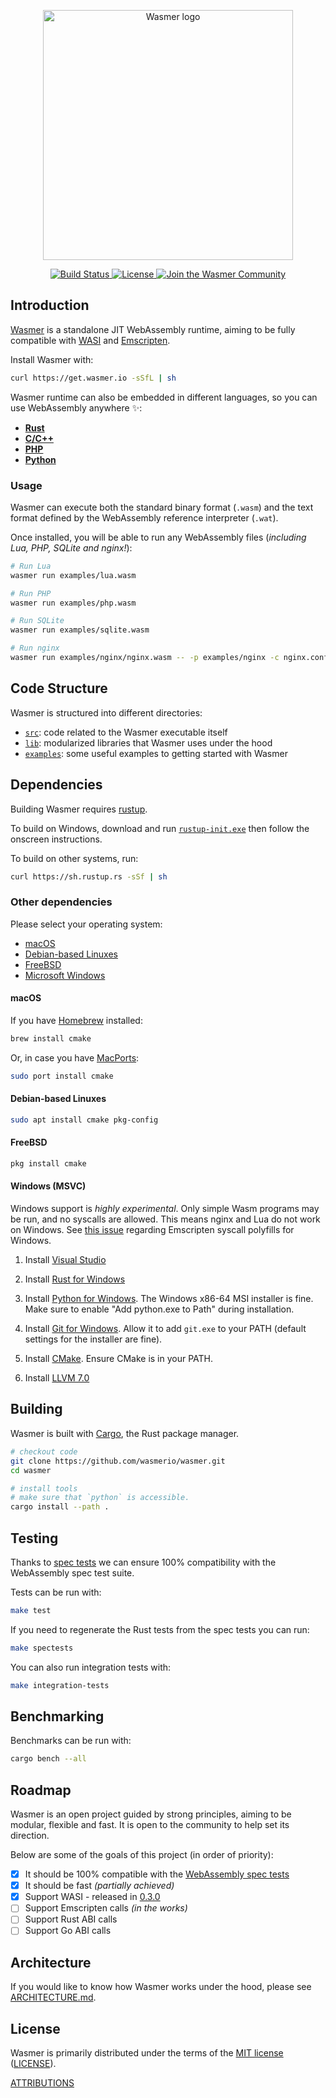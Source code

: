 <p align="center">
  <a href="https://wasmer.io" target="_blank" rel="noopener noreferrer">
    <img width="400" src="https://raw.githubusercontent.com/wasmerio/wasmer/master/logo.png" alt="Wasmer logo">
  </a>
</p>

<p align="center">
  <a href="https://circleci.com/gh/wasmerio/wasmer/">
    <img src="https://img.shields.io/circleci/project/github/wasmerio/wasmer/master.svg" alt="Build Status">
  </a>
  <a href="https://github.com/wasmerio/wasmer/blob/master/LICENSE">
    <img src="https://img.shields.io/github/license/wasmerio/wasmer.svg" alt="License">
  </a>
  <a href="https://spectrum.chat/wasmer">
    <img src="https://withspectrum.github.io/badge/badge.svg" alt="Join the Wasmer Community">
  </a>
</p>

## Introduction

[Wasmer](https://wasmer.io/) is a standalone JIT WebAssembly runtime, aiming to be fully compatible with [WASI](https://hacks.mozilla.org/2019/03/standardizing-wasi-a-webassembly-system-interface/) and [Emscripten](https://emscripten.org/).

Install Wasmer with:

```sh
curl https://get.wasmer.io -sSfL | sh
```

Wasmer runtime can also be embedded in different languages, so you can use WebAssembly anywhere ✨:
* [**Rust**](https://github.com/wasmerio/wasmer-rust-example)
* [**C/C++**](https://github.com/wasmerio/wasmer-c-api)
* [**PHP**](https://github.com/wasmerio/php-ext-wasm)
* [**Python**](https://github.com/wasmerio/python-ext-wasm)

### Usage

Wasmer can execute both the standard binary format (`.wasm`) and the text
format defined by the WebAssembly reference interpreter (`.wat`).

Once installed, you will be able to run any WebAssembly files (_including Lua, PHP, SQLite and nginx!_):

```sh
# Run Lua
wasmer run examples/lua.wasm

# Run PHP
wasmer run examples/php.wasm

# Run SQLite
wasmer run examples/sqlite.wasm

# Run nginx
wasmer run examples/nginx/nginx.wasm -- -p examples/nginx -c nginx.conf
```

## Code Structure

Wasmer is structured into different directories:

- [`src`](./src): code related to the Wasmer executable itself
- [`lib`](./lib): modularized libraries that Wasmer uses under the hood
- [`examples`](./examples): some useful examples to getting started with Wasmer

## Dependencies

Building Wasmer requires [rustup](https://rustup.rs/).

To build on Windows, download and run [`rustup-init.exe`](https://win.rustup.rs/)
then follow the onscreen instructions.

To build on other systems, run:

```sh
curl https://sh.rustup.rs -sSf | sh
```

### Other dependencies

Please select your operating system:

- [macOS](#macos)
- [Debian-based Linuxes](#debian-based-linuxes)
- [FreeBSD](#freebsd)
- [Microsoft Windows](#windows-msvc)

#### macOS

If you have [Homebrew](https://brew.sh/) installed:

```sh
brew install cmake
```

Or, in case you have [MacPorts](https://www.macports.org/install.php):

```sh
sudo port install cmake
```

#### Debian-based Linuxes

```sh
sudo apt install cmake pkg-config
```

#### FreeBSD

```sh
pkg install cmake
```

#### Windows (MSVC)

Windows support is _highly experimental_. Only simple Wasm programs may be run, and no syscalls are allowed. This means
nginx and Lua do not work on Windows. See [this issue](https://github.com/wasmerio/wasmer/issues/176) regarding Emscripten syscall polyfills for Windows.

1. Install [Visual Studio](https://visualstudio.microsoft.com/thank-you-downloading-visual-studio/?sku=Community&rel=15)

2. Install [Rust for Windows](https://win.rustup.rs)

3. Install [Python for Windows](https://www.python.org/downloads/release/python-2714/). The Windows x86-64 MSI installer is fine.
   Make sure to enable "Add python.exe to Path" during installation.

4. Install [Git for Windows](https://git-scm.com/download/win). Allow it to add `git.exe` to your PATH (default
   settings for the installer are fine).

5. Install [CMake](https://cmake.org/download/). Ensure CMake is in your PATH.

6. Install [LLVM 7.0](https://prereleases.llvm.org/win-snapshots/LLVM-7.0.0-r336178-win64.exe)

## Building

Wasmer is built with [Cargo](https://crates.io/), the Rust package manager.

```sh
# checkout code
git clone https://github.com/wasmerio/wasmer.git
cd wasmer

# install tools
# make sure that `python` is accessible.
cargo install --path .
```

## Testing

Thanks to [spec tests](https://github.com/wasmerio/wasmer/tree/master/lib/spectests/spectests) we can ensure 100% compatibility with the WebAssembly spec test suite.

Tests can be run with:

```sh
make test
```

If you need to regenerate the Rust tests from the spec tests
you can run:

```sh
make spectests
```

You can also run integration tests with:

```sh
make integration-tests
```

## Benchmarking

Benchmarks can be run with:

```sh
cargo bench --all
```

## Roadmap

Wasmer is an open project guided by strong principles, aiming to be modular, flexible and fast. It is open to the community to help set its direction.

Below are some of the goals of this project (in order of priority):

- [x] It should be 100% compatible with the [WebAssembly spec tests](https://github.com/wasmerio/wasmer/tree/master/lib/spectests/spectests)
- [x] It should be fast _(partially achieved)_
- [x] Support WASI - released in [0.3.0](https://github.com/wasmerio/wasmer/releases/tag/0.3.0)
- [ ] Support Emscripten calls _(in the works)_
- [ ] Support Rust ABI calls
- [ ] Support Go ABI calls

## Architecture

If you would like to know how Wasmer works under the hood, please see [ARCHITECTURE.md](./ARCHITECTURE.md).

## License

Wasmer is primarily distributed under the terms of the [MIT license](http://opensource.org/licenses/MIT) ([LICENSE](./LICENSE)).

[ATTRIBUTIONS](./ATTRIBUTIONS.md)
